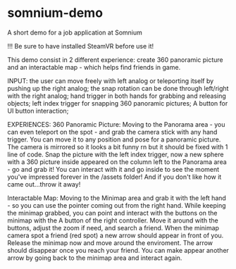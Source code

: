 # somnium-demo
A short demo for a job application at Somnium

!!! Be sure to have installed SteamVR before use it!

This demo consist in 2 different experience: create 360 panoramic picture and an interactable map - which helps find friends in game.

INPUT:
the user can move freely with left analog or teleporting itself by pushing up the right analog; 
the snap rotation can be done through left/right with the right analog;
hand trigger in both hands for grabbing and releasing objects;
left index trigger for snapping 360 panoramic pictures;
A button for UI button interaction;

EXPERIENCES:
360 Panoramic Picture:
Moving to the Panorama area - you can even teleport on the spot - and grab the camera stick with any hand trigger.
You can move it to any position and pose for a panoramic picture. The camera is mirrored so it looks a bit funny rn but it should be fixed with 1 line of code.
Snap the picture with the left index trigger, now a new sphere with a 360 picture inside appeared on the column left to the Panorama area - go and grab it!
You can interact with it and go inside to see the moment you've impressed forever in the /assets folder!
And if you don't like how it came out...throw it away!

Interactable Map:
Moving to the Minimap area and grab it with the left hand - so you can use the pointer coming out from the right hand.
While keeping the minimap grabbed, you can point and interact with the buttons on the minimap with the A button of the right controller.
Move it around with the buttons, adjust the zoom if need, and search a friend.
When the minimap camera spot a friend (red spot) a new arrow should appear in front of you. Release the minimap now and move around the enviroment.
The arrow should disappear once you reach your friend. You can make appear another arrow by going back to the minimap area and interact again.
